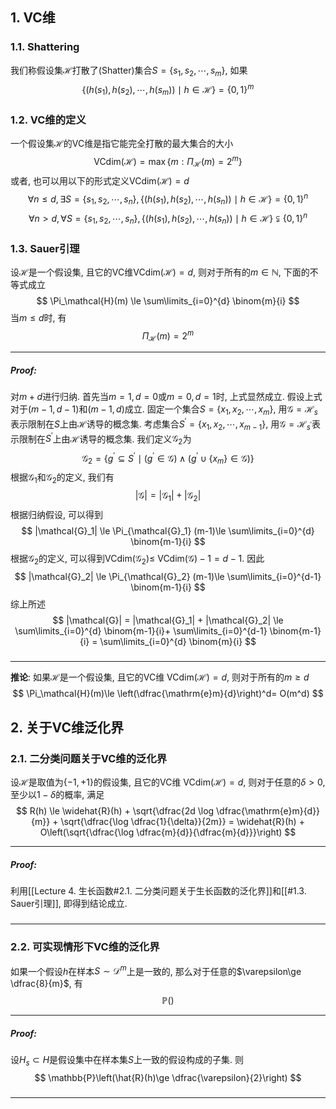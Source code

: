 ## 1. VC维
### 1.1. Shattering
我们称假设集$\mathcal{H}$打散了(Shatter)集合$S = \{s_1, s_2, \cdots, s_m\}$, 如果
$$
\{(h(s_1), h(s_2), \cdots, h(s_m)) \mid h\in \mathcal{H}\} = \{0, 1\}^m
$$


### 1.2. VC维的定义
一个假设集$\mathcal{H}$的VC维是指它能完全打散的最大集合的大小
$$
\mathrm{VCdim}(\mathcal{H}) = \max \{m: \Pi_\mathcal{H}(m) = 2^m\}
$$
或者, 也可以用以下的形式定义VCdim$(\mathcal{H}) = d$
$$
\forall n\le d, \exists S = \{s_1, s_2, \cdots, s_n\}, \{(h(s_1), h(s_2), \cdots, h(s_n)) \mid h\in \mathcal{H}\} = \{0, 1\}^n
$$
$$
\forall n > d, \forall S = \{s_1, s_2, \cdots, s_n\}, \{(h(s_1), h(s_2), \cdots, h(s_n)) \mid h\in \mathcal{H}\} \subsetneqq \{0, 1\}^n
$$

### 1.3. Sauer引理
设$\mathcal{H}$是一个假设集, 且它的VC维VCdim$(\mathcal{H}) = d$, 则对于所有的$m\in \mathbb{N}$, 下面的不等式成立
$$
\Pi_\mathcal{H}(m) \le \sum\limits_{i=0}^{d} \binom{m}{i}
$$
当$m\le d$时, 有
$$
\Pi_\mathcal{H}(m) = 2^m
$$
___
##### Proof: 
对$m+d$进行归纳. 首先当$m=1, d=0$或$m=0, d=1$时, 上式显然成立. 假设上式对于$(m-1, d-1)$和$(m-1, d)$成立. 固定一个集合$S = \{x_1, x_2, \cdots, x_m\}$, 用$\mathcal{G}  = \mathcal{H}_s$表示限制在$S$上由$\mathcal{H}$诱导的概念集. 考虑集合$S^{\prime}= \{x_1, x_2, \cdots, x_{m-1}\}$, 用$\mathcal{G}  = \mathcal{H}_{s^{\prime}}$表示限制在$S^{\prime}$上由$\mathcal{H}$诱导的概念集. 我们定义$\mathcal{G}_2$为
$$
\mathcal{G}_2 = \{g^{\prime}\subseteq S^{\prime}\mid (g^{\prime}\in \mathcal{G}) \wedge (g^{\prime}\cup \{x_m\}\in \mathcal{G})\}
$$
根据$\mathcal{G}_1$和$\mathcal{G}_2$的定义, 我们有
$$
|\mathcal{G}| = |\mathcal{G}_1| + |\mathcal{G}_2|
$$
根据归纳假设, 可以得到
$$
|\mathcal{G}_1| \le \Pi_{\mathcal{G}_1} (m-1)\le \sum\limits_{i=0}^{d} \binom{m-1}{i}
$$
根据$\mathcal{G}_2$的定义, 可以得到VCdim$(\mathcal{G}_2) \le$ VCdim$(\mathcal{G}) - 1 = d - 1$. 因此
$$
|\mathcal{G}_2| \le \Pi_{\mathcal{G}_2} (m-1)\le \sum\limits_{i=0}^{d-1} \binom{m-1}{i}
$$
综上所述
$$
|\mathcal{G}| = |\mathcal{G}_1| + |\mathcal{G}_2| \le  \sum\limits_{i=0}^{d} \binom{m-1}{i}+ \sum\limits_{i=0}^{d-1} \binom{m-1}{i} = \sum\limits_{i=0}^{d} \binom{m}{i}
$$
#####
___
**推论**: 如果$\mathcal{H}$是一个假设集, 且它的VC维 VCdim$(\mathcal{H}) = d$, 则对于所有的$m\ge d$
$$
\Pi_\mathcal{H}(m)\le \left(\dfrac{\mathrm{e}m}{d}\right)^d= O(m^d)
$$

## 2. 关于VC维泛化界

### 2.1. 二分类问题关于VC维的泛化界
设$\mathcal{H}$是取值为$\{-1, +1\}$的假设集, 且它的VC维 VCdim$(\mathcal{H}) = d$, 则对于任意的$\delta>0$, 至少以$1-\delta$的概率, 满足
$$
R(h) \le \widehat{R}(h) + \sqrt{\dfrac{2d \log \dfrac{\mathrm{e}m}{d}}{m}} + \sqrt{\dfrac{\log \dfrac{1}{\delta}}{2m}} = \widehat{R}(h) + O\left(\sqrt{\dfrac{\log \dfrac{m}{d}}{\dfrac{m}{d}}}\right)
$$
___
##### Proof: 
利用[[Lecture 4. 生长函数#2.1. 二分类问题关于生长函数的泛化界]]和[[#1.3. Sauer引理]], 即得到结论成立. 
#####
___

### 2.2. 可实现情形下VC维的泛化界
如果一个假设$h$在样本$S\sim \mathcal{D}^m$上是一致的, 那么对于任意的$\varepsilon\ge \dfrac{8}{m}$, 有
$$
\mathbb{P}()
$$
___
##### Proof: 
设$H_s\subset H$是假设集中在样本集$S$上一致的假设构成的子集. 则
$$
\mathbb{P}\left(\hat{R}(h)\ge \dfrac{\varepsilon}{2}\right)
$$
#####
___